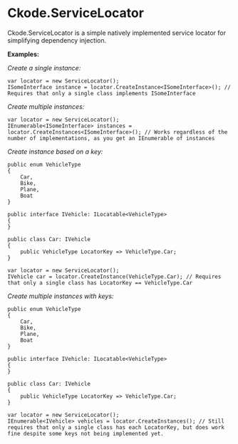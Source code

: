 # Ckode.ServiceLocator
Ckode.ServiceLocator is a simple natively implemented service locator for simplifying dependency injection.

**Examples:**

*Create a single instance:*

    var locator = new ServiceLocator();
    ISomeInterface instance = locator.CreateInstance<ISomeInterface>(); // Requires that only a single class implements ISomeInterface


*Create multiple instances:*

    var locator = new ServiceLocator();
    IEnumerable<ISomeInterface> instances = locator.CreateInstances<ISomeInterface>(); // Works regardless of the number of implementations, as you get an IEnumerable of instances

*Create instance based on a key:*

    public enum VehicleType
    {
		Car,
		Bike,
		Plane,
		Boat
    }

    public interface IVehicle: ILocatable<VehicleType>
    {
    }
    
    public class Car: IVehicle
    {
		public VehicleType LocatorKey => VehicleType.Car;
    }
    
    var locator = new ServiceLocator();
    IVehicle car = locator.CreateInstance(VehicleType.Car); // Requires that only a single class has LocatorKey == VehicleType.Car

*Create multiple instances with keys:*


    public enum VehicleType
    {
		Car,
		Bike,
		Plane,
		Boat
    }

    public interface IVehicle: ILocatable<VehicleType>
    {
    }
    
    public class Car: IVehicle
    {
		public VehicleType LocatorKey => VehicleType.Car;
    }
    
    var locator = new ServiceLocator();
    IEnumerable<IVehicle> vehicles = locator.CreateInstances(); // Still requires that only a single class has each LocatorKey, but does work fine despite some keys not being implemented yet.
